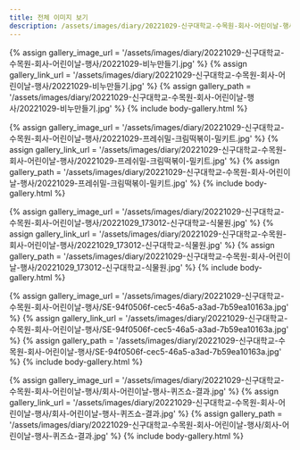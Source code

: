 ```yaml
---
title: 전체 이미지 보기
description: /assets/images/diary/20221029-신구대학교-수목원-회사-어린이날-행사
---
```




{% assign gallery_image_url = '/assets/images/diary/20221029-신구대학교-수목원-회사-어린이날-행사/20221029-비누만들기.jpg' %}
{% assign gallery_link_url = '/assets/images/diary/20221029-신구대학교-수목원-회사-어린이날-행사/20221029-비누만들기.jpg' %}
{% assign gallery_path = '/assets/images/diary/20221029-신구대학교-수목원-회사-어린이날-행사/20221029-비누만들기.jpg' %}
{% include body-gallery.html %}

{% assign gallery_image_url = '/assets/images/diary/20221029-신구대학교-수목원-회사-어린이날-행사/20221029-프레쉬밀-크림떡볶이-밀키트.jpg' %}
{% assign gallery_link_url = '/assets/images/diary/20221029-신구대학교-수목원-회사-어린이날-행사/20221029-프레쉬밀-크림떡볶이-밀키트.jpg' %}
{% assign gallery_path = '/assets/images/diary/20221029-신구대학교-수목원-회사-어린이날-행사/20221029-프레쉬밀-크림떡볶이-밀키트.jpg' %}
{% include body-gallery.html %}

{% assign gallery_image_url = '/assets/images/diary/20221029-신구대학교-수목원-회사-어린이날-행사/20221029_173012-신구대학교-식물원.jpg' %}
{% assign gallery_link_url = '/assets/images/diary/20221029-신구대학교-수목원-회사-어린이날-행사/20221029_173012-신구대학교-식물원.jpg' %}
{% assign gallery_path = '/assets/images/diary/20221029-신구대학교-수목원-회사-어린이날-행사/20221029_173012-신구대학교-식물원.jpg' %}
{% include body-gallery.html %}

{% assign gallery_image_url = '/assets/images/diary/20221029-신구대학교-수목원-회사-어린이날-행사/SE-94f0506f-cec5-46a5-a3ad-7b59ea10163a.jpg' %}
{% assign gallery_link_url = '/assets/images/diary/20221029-신구대학교-수목원-회사-어린이날-행사/SE-94f0506f-cec5-46a5-a3ad-7b59ea10163a.jpg' %}
{% assign gallery_path = '/assets/images/diary/20221029-신구대학교-수목원-회사-어린이날-행사/SE-94f0506f-cec5-46a5-a3ad-7b59ea10163a.jpg' %}
{% include body-gallery.html %}

{% assign gallery_image_url = '/assets/images/diary/20221029-신구대학교-수목원-회사-어린이날-행사/회사-어린이날-행사-퀴즈쇼-결과.jpg' %}
{% assign gallery_link_url = '/assets/images/diary/20221029-신구대학교-수목원-회사-어린이날-행사/회사-어린이날-행사-퀴즈쇼-결과.jpg' %}
{% assign gallery_path = '/assets/images/diary/20221029-신구대학교-수목원-회사-어린이날-행사/회사-어린이날-행사-퀴즈쇼-결과.jpg' %}
{% include body-gallery.html %}
